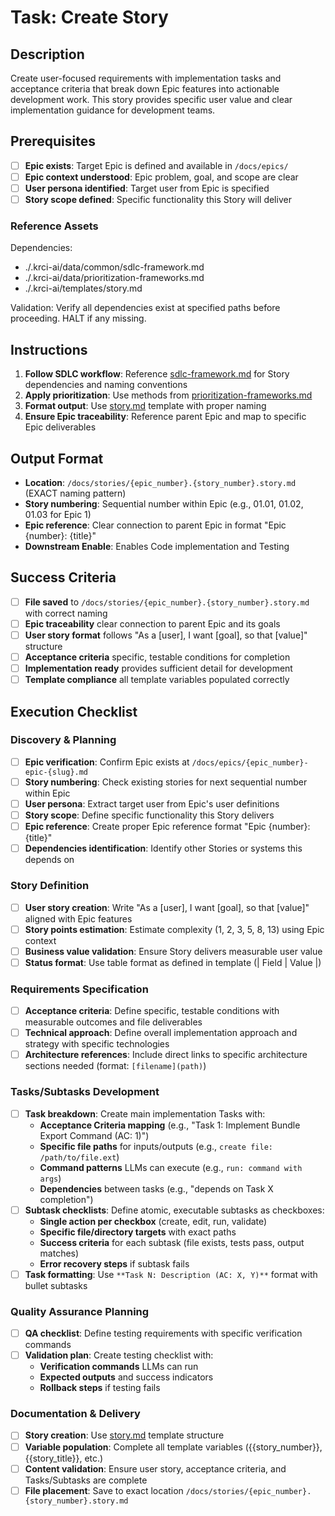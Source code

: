 # Task: Create Story

## Description

Create user-focused requirements with implementation tasks and acceptance criteria that break down Epic features into actionable development work. This story provides specific user value and clear implementation guidance for development teams.

## Prerequisites

- [ ] **Epic exists**: Target Epic is defined and available in `/docs/epics/`
- [ ] **Epic context understood**: Epic problem, goal, and scope are clear
- [ ] **User persona identified**: Target user from Epic is specified
- [ ] **Story scope defined**: Specific functionality this Story will deliver

### Reference Assets

Dependencies:

- ./.krci-ai/data/common/sdlc-framework.md
- ./.krci-ai/data/prioritization-frameworks.md
- ./.krci-ai/templates/story.md

Validation: Verify all dependencies exist at specified paths before proceeding. HALT if any missing.

## Instructions

1. **Follow SDLC workflow**: Reference [sdlc-framework.md](./.krci-ai/data/common/sdlc-framework.md) for Story dependencies and naming conventions
2. **Apply prioritization**: Use methods from [prioritization-frameworks.md](./.krci-ai/data/prioritization-frameworks.md)
3. **Format output**: Use [story.md](./.krci-ai/templates/story.md) template with proper naming
4. **Ensure Epic traceability**: Reference parent Epic and map to specific Epic deliverables

## Output Format

- **Location**: `/docs/stories/{epic_number}.{story_number}.story.md` (EXACT naming pattern)
- **Story numbering**: Sequential number within Epic (e.g., 01.01, 01.02, 01.03 for Epic 1)
- **Epic reference**: Clear connection to parent Epic in format "Epic {number}: {title}"
- **Downstream Enable**: Enables Code implementation and Testing

## Success Criteria

- [ ] **File saved** to `/docs/stories/{epic_number}.{story_number}.story.md` with correct naming
- [ ] **Epic traceability** clear connection to parent Epic and its goals
- [ ] **User story format** follows "As a [user], I want [goal], so that [value]" structure
- [ ] **Acceptance criteria** specific, testable conditions for completion
- [ ] **Implementation ready** provides sufficient detail for development
- [ ] **Template compliance** all template variables populated correctly

## Execution Checklist

### Discovery & Planning

- [ ] **Epic verification**: Confirm Epic exists at `/docs/epics/{epic_number}-epic-{slug}.md`
- [ ] **Story numbering**: Check existing stories for next sequential number within Epic
- [ ] **User persona**: Extract target user from Epic's user definitions
- [ ] **Story scope**: Define specific functionality this Story delivers
- [ ] **Epic reference**: Create proper Epic reference format "Epic {number}: {title}"
- [ ] **Dependencies identification**: Identify other Stories or systems this depends on

### Story Definition

- [ ] **User story creation**: Write "As a [user], I want [goal], so that [value]" aligned with Epic features
- [ ] **Story points estimation**: Estimate complexity (1, 2, 3, 5, 8, 13) using Epic context
- [ ] **Business value validation**: Ensure Story delivers measurable user value
- [ ] **Status format**: Use table format as defined in template (| Field | Value |)

### Requirements Specification

- [ ] **Acceptance criteria**: Define specific, testable conditions with measurable outcomes and file deliverables
- [ ] **Technical approach**: Define overall implementation approach and strategy with specific technologies
- [ ] **Architecture references**: Include direct links to specific architecture sections needed (format: `[filename](path)`)

### Tasks/Subtasks Development

- [ ] **Task breakdown**: Create main implementation Tasks with:
  - **Acceptance Criteria mapping** (e.g., "Task 1: Implement Bundle Export Command (AC: 1)")
  - **Specific file paths** for inputs/outputs (e.g., `create file: /path/to/file.ext`)
  - **Command patterns** LLMs can execute (e.g., `run: command with args`)
  - **Dependencies** between tasks (e.g., "depends on Task X completion")
- [ ] **Subtask checklists**: Define atomic, executable subtasks as checkboxes:
  - **Single action per checkbox** (create, edit, run, validate)
  - **Specific file/directory targets** with exact paths
  - **Success criteria** for each subtask (file exists, tests pass, output matches)
  - **Error recovery steps** if subtask fails
- [ ] **Task formatting**: Use `**Task N: Description (AC: X, Y)**` format with bullet subtasks

### Quality Assurance Planning

- [ ] **QA checklist**: Define testing requirements with specific verification commands
- [ ] **Validation plan**: Create testing checklist with:
  - **Verification commands** LLMs can run
  - **Expected outputs** and success indicators
  - **Rollback steps** if testing fails

### Documentation & Delivery

- [ ] **Story creation**: Use [story.md](./.krci-ai/templates/story.md) template structure
- [ ] **Variable population**: Complete all template variables ({{story_number}}, {{story_title}}, etc.)
- [ ] **Content validation**: Ensure user story, acceptance criteria, and Tasks/Subtasks are complete
- [ ] **File placement**: Save to exact location `/docs/stories/{epic_number}.{story_number}.story.md`
